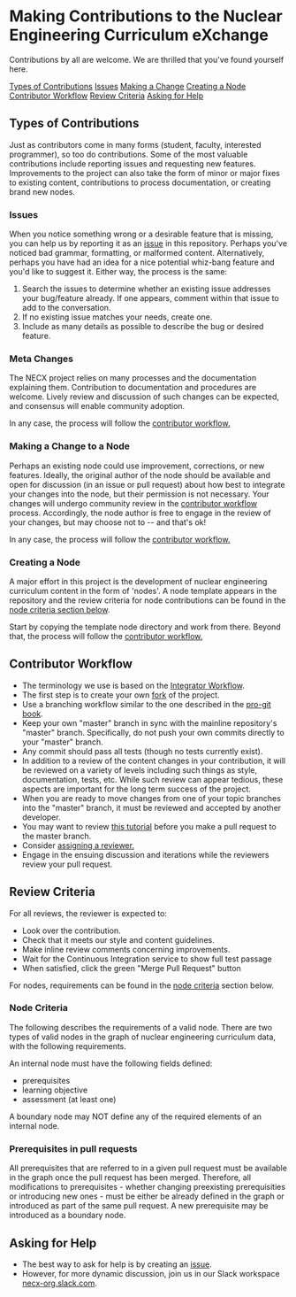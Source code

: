 # Making Contributions to the Nuclear Engineering Curriculum eXchange

Contributions by all are welcome. We are thrilled that you've found yourself here.

[Types of Contributions](#types-of-contributions)
[Issues](#issues)
[Making a Change](#making-a-change)
[Creating a Node](#creating-a-node)
[Contributor Workflow](#contributor-workflow) 
[Review Criteria](#review-criteria)
[Asking for Help](#asking-for-help)


## Types of Contributions

Just as contributors come in many forms (student, faculty, interested
programmer), so too do contributions. Some of the most valuable contributions
include reporting issues and requesting new features. Improvements to the
project can also take the form of minor or major fixes to existing content,
contributions to process documentation, or creating brand new nodes. 

### Issues

When you notice something wrong or a desirable feature that is missing, you can
help us by reporting it as an [issue](https://github.com/necx-org/nodes/issues) in this
repository. Perhaps you've noticed bad grammar, formatting, or malformed
content. Alternatively, perhaps you have had an idea for a nice potential
whiz-bang feature and you'd like to suggest it. Either way, the process is the
same:

1. Search the issues to determine whether an existing issue addresses your
   bug/feature already. If one appears, comment within that issue to add to the
   conversation. 
2. If no existing issue matches your needs, create one.
3. Include as many details as possible to describe the bug or desired feature. 

### Meta Changes

The NECX project relies on many processes and the documentation explaining
them. Contribution to documentation and procedures are welcome.  Lively review
and discussion of such changes can be expected, and consensus will enable
community adoption. 

In any case, the process will follow the [contributor workflow.](#contributor-workflow)

### Making a Change to a Node

Perhaps an existing node could use improvement, corrections, or new features.
Ideally, the original author of the node should be available and open for
discussion (in an issue or pull request) about how best to integrate your
changes into the node, but their permission is not necessary. Your changes will
undergo community review in the [contributor workflow](#contributor-workflow)
process. Accordingly, the node author is free to engage in the review of your
changes, but may choose not to -- and that's ok!  

In any case, the process will follow the [contributor workflow.](#contributor-workflow)

### Creating a Node 

A major effort in this project is the development of nuclear engineering
curriculum content in the form of 'nodes'. A node template appears in the
repository and the review criteria for node contributions can be found
in the [node criteria section below](#node-criteria). 


Start by copying the template node directory and work from there. Beyond that,
the process will follow the [contributor workflow.](#contributor-workflow)

## Contributor Workflow

- The terminology we use is based on the [Integrator Workflow](http://en.wikipedia.org/wiki/Integrator_workflow).
- The first step is to create your own [fork](https://help.github.com/articles/fork-a-repo/) of the project.
- Use a branching workflow similar to the one described in the [pro-git book](http://progit.org/book/ch3-4.html).
- Keep your own "master" branch in sync with the mainline repository's "master"
  branch. Specifically, do not push your own commits directly to your "master"
  branch.
- Any commit should pass all tests (though no tests currently exist).
- In addition to a review of the content changes in your contribution, it will
  be reviewed on a variety of levels including such things as style,
  documentation, tests, etc. While such review can appear tedious, these aspects
  are important for the long term success of the project.
- When you are ready to move changes from one of your topic branches into the
  "master" branch, it must be reviewed and accepted by another developer.
- You may want to review [this tutorial](https://help.github.com/articles/using-pull-requests/) 
  before you make a pull request to the master branch.
- Consider [assigning a reviewer.](https://help.github.com/articles/about-pull-request-reviews/)
- Engage in the ensuing discussion and iterations while the reviewers review
  your pull request.

## Review Criteria

For all reviews, the reviewer is expected to:

- Look over the contribution.
- Check that it meets our style and content guidelines.
- Make inline review comments concerning improvements.
- Wait for the Continuous Integration service to show full test passage
- When satisfied, click the green "Merge Pull Request" button

For nodes, requirements can be found in the [node criteria](#node-criteria) 
section below.

### Node Criteria

The following describes the requirements of a valid node. There are two types 
of valid nodes in the graph of nuclear engineering curriculum data, with the 
following requirements.

An internal node must have the following fields defined:
* prerequisites
* learning objective
* assessment (at least one)

A boundary node may NOT define any of the required elements of an internal
node.

### Prerequisites in pull requests

All prerequisites that are referred to in a given pull request must be
available in the graph once the pull request has been merged.  Therefore, all
modifications to prerequisites - whether changing preexisting prerequisities
or introducing new ones - must be either be already defined in the graph or
introduced as part of the same pull request.  A new prerequisite may be
introduced as a boundary node.

## Asking for Help

- The best way to ask for help is by creating an [issue](#issues). 
- However, for more dynamic discussion, join us in our Slack workspace
  [necx-org.slack.com](https://necx-org.slack.com).

